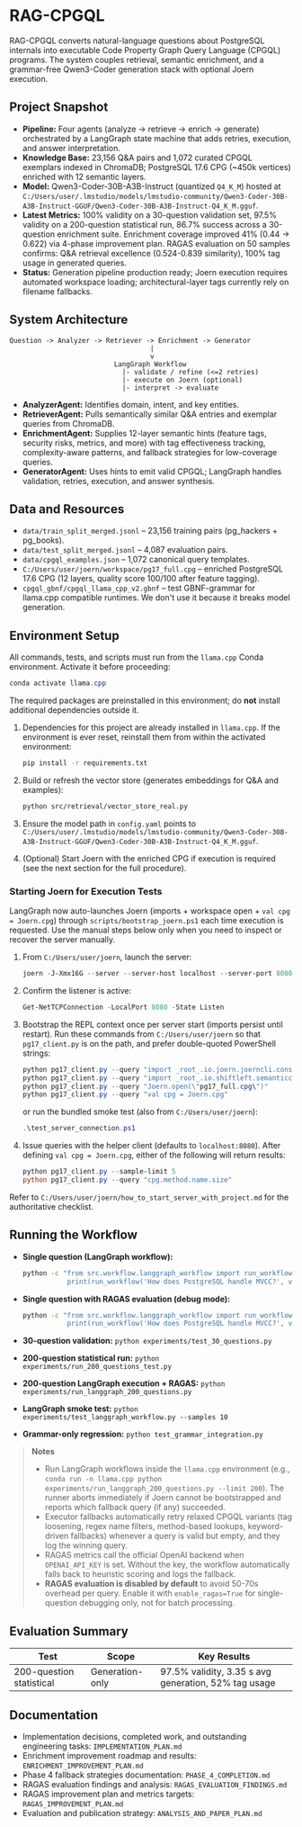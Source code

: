 # RAG-CPGQL

RAG-CPGQL converts natural-language questions about PostgreSQL internals into executable Code Property Graph Query Language (CPGQL) programs. The system couples retrieval, semantic enrichment, and a grammar-free Qwen3-Coder generation stack with optional Joern execution.

## Project Snapshot

- **Pipeline:** Four agents (analyze -> retrieve -> enrich -> generate) orchestrated by a LangGraph state machine that adds retries, execution, and answer interpretation.
- **Knowledge Base:** 23,156 Q&A pairs and 1,072 curated CPGQL exemplars indexed in ChromaDB; PostgreSQL 17.6 CPG (~450k vertices) enriched with 12 semantic layers.
- **Model:** Qwen3-Coder-30B-A3B-Instruct (quantized `Q4_K_M`) hosted at `C:/Users/user/.lmstudio/models/lmstudio-community/Qwen3-Coder-30B-A3B-Instruct-GGUF/Qwen3-Coder-30B-A3B-Instruct-Q4_K_M.gguf`.
- **Latest Metrics:** 100% validity on a 30-question validation set, 97.5% validity on a 200-question statistical run, 86.7% success across a 30-question enrichment suite. Enrichment coverage improved 41% (0.44 → 0.622) via 4-phase improvement plan. RAGAS evaluation on 50 samples confirms: Q&A retrieval excellence (0.524-0.839 similarity), 100% tag usage in generated queries.
- **Status:** Generation pipeline production ready; Joern execution requires automated workspace loading; architectural-layer tags currently rely on filename fallbacks.

## System Architecture

```text
Question -> Analyzer -> Retriever -> Enrichment -> Generator
                                   |
                                   v
                          LangGraph Workflow
                            |- validate / refine (<=2 retries)
                            |- execute on Joern (optional)
                            |- interpret -> evaluate
```

- **AnalyzerAgent:** Identifies domain, intent, and key entities.
- **RetrieverAgent:** Pulls semantically similar Q&A entries and exemplar queries from ChromaDB.
- **EnrichmentAgent:** Supplies 12-layer semantic hints (feature tags, security risks, metrics, and more) with tag effectiveness tracking, complexity-aware patterns, and fallback strategies for low-coverage queries.
- **GeneratorAgent:** Uses hints to emit valid CPGQL; LangGraph handles validation, retries, execution, and answer synthesis.

## Data and Resources

- `data/train_split_merged.jsonl` – 23,156 training pairs (pg_hackers + pg_books).
- `data/test_split_merged.jsonl` – 4,087 evaluation pairs.
- `data/cpgql_examples.json` – 1,072 canonical query templates.
- `C:/Users/user/joern/workspace/pg17_full.cpg` – enriched PostgreSQL 17.6 CPG (12 layers, quality score 100/100 after feature tagging).
- `cpgql_gbnf/cpgql_llama_cpp_v2.gbnf` – test GBNF-grammar for llama.cpp compatible runtimes. We don't use it because it breaks model generation.

## Environment Setup

All commands, tests, and scripts must run from the `llama.cpp` Conda environment. Activate it before proceeding:

```powershell
conda activate llama.cpp
```

The required packages are preinstalled in this environment; do **not** install additional dependencies outside it.

1. Dependencies for this project are already installed in `llama.cpp`. If the environment is ever reset, reinstall them from within the activated environment:

   ```bash
   pip install -r requirements.txt
   ```

2. Build or refresh the vector store (generates embeddings for Q&A and examples):

   ```bash
   python src/retrieval/vector_store_real.py
   ```

3. Ensure the model path in `config.yaml` points to `C:/Users/user/.lmstudio/models/lmstudio-community/Qwen3-Coder-30B-A3B-Instruct-GGUF/Qwen3-Coder-30B-A3B-Instruct-Q4_K_M.gguf`.
4. (Optional) Start Joern with the enriched CPG if execution is required (see the next section for the full procedure).

### Starting Joern for Execution Tests

LangGraph now auto-launches Joern (imports + workspace open + `val cpg = Joern.cpg`) through `scripts/bootstrap_joern.ps1` each time execution is requested. Use the manual steps below only when you need to inspect or recover the server manually.

1. From `C:/Users/user/joern`, launch the server:

   ```powershell
   joern -J-Xmx16G --server --server-host localhost --server-port 8080
   ```

2. Confirm the listener is active:

   ```powershell
   Get-NetTCPConnection -LocalPort 8080 -State Listen
   ```

3. Bootstrap the REPL context once per server start (imports persist until restart). Run these commands from `C:/Users/user/joern` so that `pg17_client.py` is on the path, and prefer double-quoted PowerShell strings:

   ```powershell
   python pg17_client.py --query "import _root_.io.joern.joerncli.console.Joern"
   python pg17_client.py --query "import _root_.io.shiftleft.semanticcpg.language._"
   python pg17_client.py --query "Joern.open(\"pg17_full.cpg\")"
   python pg17_client.py --query "val cpg = Joern.cpg"
   ```

   or run the bundled smoke test (also from `C:/Users/user/joern`):

   ```powershell
   .\test_server_connection.ps1
   ```

4. Issue queries with the helper client (defaults to `localhost:8080`). After defining `val cpg = Joern.cpg`, either of the following will return results:

   ```powershell
   python pg17_client.py --sample-limit 5
   python pg17_client.py --query "cpg.method.name.size"
   ```

Refer to `C:/Users/user/joern/how_to_start_server_with_project.md` for the authoritative checklist.

## Running the Workflow

- **Single question (LangGraph workflow):**

  ```bash
  python -c "from src.workflow.langgraph_workflow import run_workflow; \
             print(run_workflow('How does PostgreSQL handle MVCC?', verbose=True)['answer'])"
  ```

- **Single question with RAGAS evaluation (debug mode):**

  ```bash
  python -c "from src.workflow.langgraph_workflow import run_workflow; \
             print(run_workflow('How does PostgreSQL handle MVCC?', verbose=True, enable_ragas=True)['answer'])"
  ```

- **30-question validation:** `python experiments/test_30_questions.py`
- **200-question statistical run:** `python experiments/run_200_questions_test.py`
- **200-question LangGraph execution + RAGAS:** `python experiments/run_langgraph_200_questions.py`
- **LangGraph smoke test:** `python experiments/test_langgraph_workflow.py --samples 10`
- **Grammar-only regression:** `python test_grammar_integration.py`

> **Notes**
> - Run LangGraph workflows inside the `llama.cpp` environment (e.g., `conda run -n llama.cpp python experiments/run_langgraph_200_questions.py --limit 200`). The runner aborts immediately if Joern cannot be bootstrapped and reports which fallback query (if any) succeeded.
> - Executor fallbacks automatically retry relaxed CPGQL variants (tag loosening, regex name filters, method-based lookups, keyword-driven fallbacks) whenever a query is valid but empty, and they log the winning query.
> - RAGAS metrics call the official OpenAI backend when `OPENAI_API_KEY` is set. Without the key, the workflow automatically falls back to heuristic scoring and logs the fallback.
> - **RAGAS evaluation is disabled by default** to avoid 50-70s overhead per query. Enable it with `enable_ragas=True` for single-question debugging only, not for batch processing.

## Evaluation Summary

| Test | Scope | Key Results |
| --- | --- | --- |
| 200-question statistical | Generation-only | 97.5% validity, 3.35 s avg generation, 52% tag usage |

## Documentation

- Implementation decisions, completed work, and outstanding engineering tasks: `IMPLEMENTATION_PLAN.md`
- Enrichment improvement roadmap and results: `ENRICHMENT_IMPROVEMENT_PLAN.md`
- Phase 4 fallback strategies documentation: `PHASE_4_COMPLETION.md`
- RAGAS evaluation findings and analysis: `RAGAS_EVALUATION_FINDINGS.md`
- RAGAS improvement plan and metrics targets: `RAGAS_IMPROVEMENT_PLAN.md`
- Evaluation and publication strategy: `ANALYSIS_AND_PAPER_PLAN.md`
